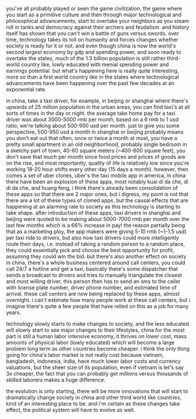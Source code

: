 you've all probably played or seen the game civilization, the game where you start as a primitive
culture and then through major technological and philosophical advancements, start to overtake your neighbors
as you steam roll in tanks and democracy against their archers and feudalism.  and history itself has shown
that you can't win a battle of guns versus swords.  over time, technology takes its toll on humanity and forces changes
whether society is ready for it or not.  and even though china is now the world's second largest economy
by gdp and spending power, and soon ready to overtake the states, much of the 1.3 billion population is
still rather third-world country like, lowly educated with menial spending power and earnings potential.
but what's happening here is really quite interesting, more so than a first world country like in the states
where technological advancements have been happening over the past few decades at an exponential rate.

in china, take a taxi driver, for example, in beijing or shanghai where there's upwards of 25 million
population in the urban areas, you can find taxi's at all sorts of times in the day or night.  the average
take home pay for a taxi driver was about 3000-5000 rmb per month, based on a 6 rmb to 1 usd ratio, we're
talking about 500-950 usd per month.  just to give you some perspective, 500-950 usd a month in
shanghai or beijing probably means you don't eat out that often, once or twice a month at most, you
have a pretty small apartment in an old neighborhood, probably single bedroom in a sketchy part of town,
40-60 square meters (~400-600 square feet), you don't save that much per month since food prices and prices
of goods are on the rise, and most importantly, quality of life is relatively low since you're working 18-20 hour
shifts every other day (15 days a month).  however, then comes a set of uber clones, uber's the taxi
mobile app in america, in china there have been an explosion of these apps, most notably kuai di da che,
di di da che, and huang feng, i think there's already been consolidation of these apps so that there are
2 major ones, but i digress, my point is not that there are a lot of these types of cloned apps, but the causal
effects that are happening at an alarming rate to society as this technology is starting to take shape.
after introduction of these apps, taxi drivers in shanghai and beijing were quoted to be making about
5000-7000 rmb per month over the last few months which is a 66% increase in pay!  the reason partially
being that as a marketing ploy, the app makers were giving 5-10 rmb (~1-1.5 usd) per taxi ride to
drivers, but also now taxi drivers could more intelligently route their days, i.e. instead of taking
a random person to a random place, they could essentially pick and choose the best opportunity for profit,
assuming they could win the bid.  but there's also another effect on society in china, there's a whole
business centered around call centers, you could call 24/7 a hotline and get a taxi, basically there's
some dispatcher that sends a broadcast to drivers and tries to manually triangulate the closest and
most willing driver, this person then has to send an sms to the caller with license plate number,
driver phone number, and estimated time of arrival.  these call centers are now being replaced by
these apps, almost overnight.  i can't estimate how many people work at these call centers, but i
imagine there's quite a few people that have relied on this as a job for many years.

technology slowly starts to make changes to society, and the less educated will slowly start to
see major changes to their lifestyles, china for the most part is still a human labor intensive
economy, it thrives on lower cost, mass amounts of physical labor (lowly educated) which will
become a large problem long term as other countries become cheaper.  i think the only thing going
for china's labor market is not really cost because vietnam, bangladesh, indonesia, india, have much
lower labor costs and currency valuations, but the sheer size of its population, even if vietnam
is let's say 3x cheaper, the fact that you can probably get millions versus thousands of skilled
laborers makes a huge difference.

the evolution is only starting, there will be more innovations that will start to dramatically change
society in china and other third world like countries, kind of an interesting place to be.  and i'm
certain as these changes take effect, the political system will have to evolve as well.


